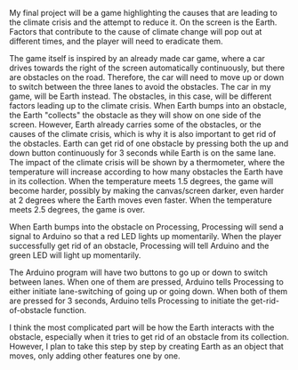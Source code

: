 My final project will be a game highlighting the causes that are leading to the climate crisis and the attempt to reduce it. On the screen is the Earth. Factors that contribute to the cause of climate change will pop out at different times, and the player will need to eradicate them.


The game itself is inspired by an already made car game, where a car drives towards the right of the screen automatically continuously, but there are obstacles on the road. Therefore, the car will need to move up or down to switch between the three lanes to avoid the obstacles. The car in my game, will be Earth instead. The obstacles, in this case, will be different factors leading up to the climate crisis. When Earth bumps into an obstacle, the Earth "collects" the obstacle as they will show on one side of the screen. However, Earth already carries some of the obstacles, or the causes of the climate crisis, which is why it is also important to get rid of the obstacles. Earth can get rid of one obstacle by pressing both the up and down button continuously for 3 seconds while Earth is on the same lane. The impact of the climate crisis will be shown by a thermometer, where the temperature will increase according to how many obstacles the Earth have in its collection. When the temperature meets 1.5 degrees, the game will become harder, possibly by making the canvas/screen darker, even harder at 2 degrees where the Earth moves even faster. When the temperature meets 2.5 degrees, the game is over. 

When Earth bumps into the obstacle on Processing, Processing will send a signal to Arduino so that a red LED lights up momentarily. When the player successfully get rid of an obstacle, Processing will tell Arduino and the green LED will light up momentarily. 

The Arduino program will have two buttons to go up or down to switch between lanes. When one of them are pressed, Arduino tells Processing to either initiate lane-switching of going up or going down. When both of them are pressed for 3 seconds, Arduino tells Processing to initiate the get-rid-of-obstacle function.

I think the most complicated part will be how the Earth interacts with the obstacle, especially when it tries to get rid of an obstacle from its collection. However, I plan to take this step by step by creating Earth as an object that moves, only adding other features one by one. 
